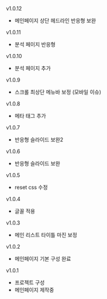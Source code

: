 v1.0.12
- 메인페이지 상단 헤드라인 반응형 보완

v1.0.11
- 분석 페이지 반응형

v1.0.10
- 분석 페이지 추가

v1.0.9
- 스크롤 최상단 메뉴바 보정 (모바일 이슈)

v1.0.8
- 메타 태그 추가

v1.0.7
- 반응형 슬라이드 보완2

v1.0.6
- 반응형 슬라이드 보완

v1.0.5
- reset css 수정

v1.0.4
- 글꼴 적용

v1.0.3
- 메인 리스트 타이틀 마진 보정

v1.0.2
- 메인페이지 기본 구성 완료

v1.0.1
- 프로젝트 구성
- 메인페이지 제작중